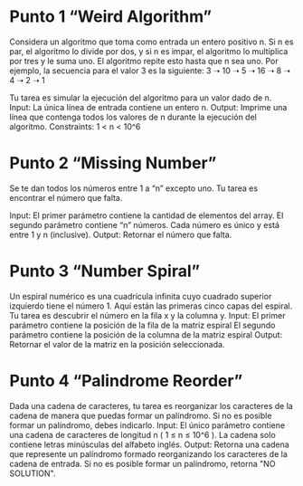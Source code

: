 # Punto 1 “Weird Algorithm”
Considera un algoritmo que toma como entrada un entero positivo n. Si n es par, el algoritmo
lo divide por dos, y si n es impar, el algoritmo lo multiplica por tres y le suma uno. El
algoritmo repite esto hasta que n sea uno. Por ejemplo, la secuencia para el valor 3 es la
siguiente:
3 ➝ 10 ➝ 5 ➝ 16 ➝ 8 ➝ 4 ➝ 2 ➝ 1

Tu tarea es simular la ejecución del algoritmo para un valor dado de n.
Input:
La única línea de entrada contiene un entero n.
Output:
Imprime una línea que contenga todos los valores de n durante la ejecución del algoritmo.
Constraints:
1 < n < 10^6

# Punto 2 “Missing Number”
Se te dan todos los números entre 1 a “n” excepto uno. Tu tarea es encontrar el número que
falta.

Input:
El primer parámetro contiene la cantidad de elementos del array.
El segundo parámetro contiene “n” números. Cada número es único y está entre 1 y n
(inclusive).
Output:
Retornar el número que falta.

# Punto 3 “Number Spiral”
Un espiral numérico es una cuadrícula infinita cuyo cuadrado superior izquierdo tiene el
número 1. Aquí están las primeras cinco capas del espiral.
Tu tarea es descubrir el número en la fila x y la columna y.
Input:
El primer parámetro contiene la posición de la fila de la matriz espiral
El segundo parámetro contiene la posición de la columna de la matriz espiral
Output:
Retornar el valor de la matriz en la posición seleccionada.

# Punto 4 “Palindrome Reorder”
Dada una cadena de caracteres, tu tarea es reorganizar los caracteres de la cadena de manera
que puedas formar un palíndromo. Si no es posible formar un palíndromo, debes indicarlo.
Input:
El único parámetro contiene una cadena de caracteres de longitud n ( 1 ≤ n ≤ 10^6 ). La
cadena solo contiene letras minúsculas del alfabeto inglés.
Output:
Retorna una cadena que represente un palíndromo formado reorganizando los caracteres de la
cadena de entrada. Si no es posible formar un palíndromo, retorna "NO SOLUTION".